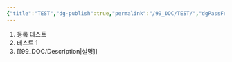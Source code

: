 ```yaml
---
{"title":"TEST","dg-publish":true,"permalink":"/99_DOC/TEST/","dgPassFrontmatter":true}
---
```


1. 등록 테스트
2. 테스트 1
3. [[99_DOC/Description\|설명]]